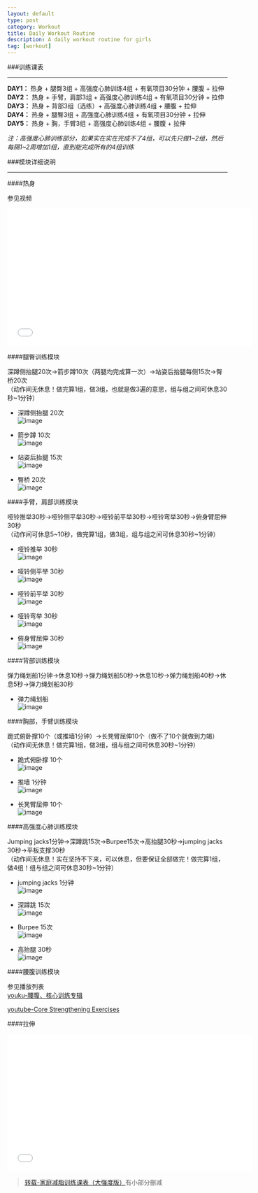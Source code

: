 ```yaml
---
layout: default
type: post
category: Workout
title: Daily Workout Routine
description: A daily workout routine for girls
tag: [workout]
---
```



###训练课表
***
__DAY1：__ 热身 + 腿臀3组 + 高强度心肺训练4组 + 有氧项目30分钟 + 腰腹 + 拉伸  
__DAY2：__ 热身 + 手臂，肩部3组 + 高强度心肺训练4组 + 有氧项目30分钟 + 拉伸  
__DAY3：__ 热身 + 背部3组（选练）+ 高强度心肺训练4组 + 腰腹 + 拉伸  
__DAY4：__ 热身 + 腿臀3组 + 高强度心肺训练4组 + 有氧项目30分钟 + 拉伸  
__DAY5：__ 热身 + 胸，手臂3组 + 高强度心肺训练4组  + 腰腹 + 拉伸  

_注：高强度心肺训练部分，如果实在实在完成不了4组，可以先只做1~2组，然后每隔1~2周增加1组，直到能完成所有的4组训练_

###模块详细说明  
***

####热身 

参见视频    
<iframe width="560" height="315" src="//www.youtube.com/embed/NXAf37S4ZJE" frameborder="0" allowfullscreen></iframe>  

####腿臀训练模块  

深蹲侧抬腿20次→箭步蹲10次（两腿均完成算一次）→站姿后抬腿每侧15次→臀桥20次  
（动作间无休息！做完算1组，做3组，也就是做3遍的意思，组与组之间可休息30秒~1分钟）

* 深蹲侧抬腿 20次  
![image]({{site.img_url}}/2014-04-28-深蹲侧抬腿.gif)  

* 箭步蹲 10次  
![image]({{site.img_url}}/2014-04-28-箭步蹲.gif)  

* 站姿后抬腿 15次  
![image]({{site.img_url}}/2014-04-28-站姿后抬腿.gif)  

* 臀桥 20次  
![image]({{site.img_url}}/2014-04-28-臀桥.gif)  

####手臂，肩部训练模块  

哑铃推举30秒→哑铃侧平举30秒→哑铃前平举30秒→哑铃弯举30秒→俯身臂屈伸30秒  
（动作间可休息5~10秒，做完算1组，做3组，组与组之间可休息30秒~1分钟）   

* 哑铃推举 30秒  
![image]({{site.img_url}}/2014-04-28-哑铃推举.gif)  

* 哑铃侧平举 30秒  
![image]({{site.img_url}}/2014-04-28-哑铃侧平举.gif)  

* 哑铃前平举 30秒  
![image]({{site.img_url}}/2014-04-28-哑铃前平举.gif)  

* 哑铃弯举 30秒  
![image]({{site.img_url}}/2014-04-28-哑铃弯举.gif)  

* 俯身臂屈伸 30秒  
![image]({{site.img_url}}/2014-04-28-俯身臂屈伸.gif)  


####背部训练模块

弹力绳划船1分钟→休息10秒→弹力绳划船50秒→休息10秒→弹力绳划船40秒→休息5秒→弹力绳划船30秒 

* 弹力绳划船  
![image]({{site.img_url}}/2014-04-28-弹力绳划船.gif)  


####胸部，手臂训练模块  

跪式俯卧撑10个（或推墙1分钟）→长凳臂屈伸10个（做不了10个就做到力竭）  
（动作间无休息！做完算1组，做3组，组与组之间可休息30秒~1分钟）  

* 跪式俯卧撑 10个  
![image]({{site.img_url}}/2014-04-28-跪式俯卧撑.gif)  

* 推墙 1分钟  
![image]({{site.img_url}}/2014-04-28-推墙.gif)  

* 长凳臂屈伸 10个  
![image]({{site.img_url}}/2014-04-28-长凳臂屈伸.gif)  


####高强度心肺训练模块  

Jumping jacks1分钟→深蹲跳15次→Burpee15次→高抬腿30秒→jumping jacks 30秒→平板支撑30秒  
（动作间无休息！实在坚持不下来，可以休息，但要保证全部做完！做完算1组，做4组！组与组之间可休息30秒~1分钟）

* jumping jacks 1分钟  
![image]({{site.img_url}}/2014-04-28-jumpingjacks.gif)  

* 深蹲跳 15次  
![image]({{site.img_url}}/2014-04-28-深蹲跳.gif)  

* Burpee 15次  
![image]({{site.img_url}}/2014-04-28-Burpee.gif)  

* 高抬腿 30秒  
![image]({{site.img_url}}/2014-04-28-高抬腿.gif)  
  
  
    
####腰腹训练模块  

参见播放列表  
[youku-腰腹、核心训练专辑](http://www.youku.com/playlist_show/id_20904460.html)

[youtube-Core Strengthening Exercises](https://www.youtube.com/playlist?list=PLpXJ7Rlnuy86fCPGMsMSb1jon0OMB1dXk)

####拉伸  

<iframe width="560" height="315" src="//www.youtube.com/embed/HEFuZVx60UY" frameborder="0" allowfullscreen></iframe>  
  


>[转载-家庭减脂训练课表（大强度版）](http://blog.sina.com.cn/s/blog_5113c62d0101gk3c.html)有小部分删减

